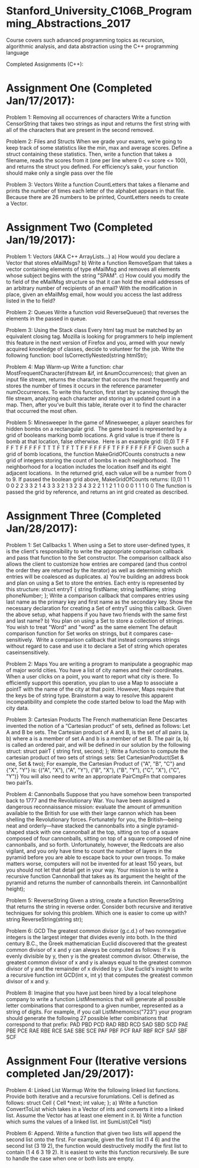 # Stanford_University_C106B_Programming_Abstractions_2017
Course covers such advanced programming topics as recursion, algorithmic analysis, and data abstraction using the C++ programming language

Completed Assignments (C++):

Assignment One (Completed Jan/17/2017):
==========================
Problem 1: Removing all occurrences of characters
Write a function CensorString that takes two strings as input and returns
the first string with all of the characters that are present in the second removed.

Problem 2: Files and Structs
When we grade your exams, we’re going to keep track of some statistics like the min,
max and average scores. Define a struct containing these statistics. Then, write a
function that takes a filename, reads the scores from it (one per line where 0 <= score <=
100), and returns the struct you defined. For efficiency’s sake, your function should
make only a single pass over the file

Problem 3: Vectors
Write a function CountLetters that takes a filename and prints the number of times
each letter of the alphabet appears in that file. Because there are 26 numbers to be
printed, CountLetters needs to create a Vector. 


Assignment Two (Completed Jan/19/2017):
==========================
Problem 1: Vectors (AKA C++ ArrayLists…) 
a) How would you declare a Vector that stores eMailMsgs? 
b) Write a function RemoveSpam that takes a vector containing elements of type eMailMsg and removes all elements whose subject begins with the string "SPAM". 
c) How could you modify the to field of the eMailMsg structure so that it can hold the email addresses of an arbitrary number of recipients of an email? With the modification in place, given an eMailMsg email, how would you access the last address listed in the to field?

Problem 2: Queues 
Write a function void ReverseQueue() that reverses the elements in the passed in queue.  

Problem 3: Using the Stack class
Every html tag must be matched by an equivalent closing tag. Mozilla is looking for programmers to help implement this feature in the next version of Firefox and you, armed with your newly acquired knowledge of classes, decide to volunteer for the job. Write the following function: bool IsCorrectlyNested(string htmlStr);

Problem 4: Map Warm-up 
Write a function: char MostFrequentCharacter(ifstream &if, int &numOccurrences); that given an input file stream, returns the character that occurs the most frequently and stores the number of times it occurs in the reference parameter numOccurrences.  To write this function, first start by scanning through the file stream, analyzing each character and storing an updated count in a map.  Then, after you’ve built this table, iterate over it to find the character that occurred the most often. 

Problem 5: Minesweeper
In the game of Minesweeper, a player searches for hidden bombs on a rectangular grid.  The game board is represented by a grid of booleans marking bomb locations. A grid value is true if there is bomb at that location, false otherwise.  Here is an example grid: (0,0) T F F F F T F F F F F T T T F T F T T F F F F F F F T F F F F F F F F F Given such a grid of bomb locations, the function MakeGridOfCounts constructs a new grid of integers storing the count of bombs in each neighborhood.  The neighborhood for a location includes the location itself and its eight adjacent locations.  In the returned grid, each value will be a number from 0 to 9. If passed the boolean grid above, MakeGridOfCounts returns: (0,0) 1 1 0 0 2 2 3 3 2 1 4 3 3 3 2 1 3 2 3 4 3 2 2 1 1 2 1 1 0 0 0 1 1 1 0 0 The function is passed the grid by reference, and returns an int grid created as described. 


Assignment Three (Completed Jan/28/2017):
==========================
Problem 1: Set Callbacks 1. When using a Set to store user-defined types, it is the client's responsibility to write the appropriate comparison callback and pass that function to the Set constructor. The comparison callback also allows the client to customize how entries are compared (and thus control the order they are returned by the iterator) as well as determining which entries will be coalesced as duplicates. 
a) You're building an address book and plan on using a Set to store the entries. Each entry is represented by this structure: struct entryT {  string firstName;  string lastName;  string phoneNumber; }; 
Write a comparison callback that compares entries using last name as the primary key and first name as the secondary key. Show the necessary declaration for creating a Set of entryT using this callback. Given the above setup, what happens if you have two friends with the same first and last name? 
b) You plan on using a Set to store a collection of strings. You wish to treat "Word" and "word" as the same element The default comparison function for Set works on strings, but it compares case-sensitively.  Write a comparison callback that instead compares strings without regard to case and use it to declare a Set of string which operates caseinsensitively. 

Problem 2: Maps You are writing a program to manipulate a geographic map of major world cities. You have a list of city names and their coordinates. When a user clicks on a point, you want to report what city is there. To efficiently support this operation, you plan to use a Map to associate a pointT with the name of the city at that point. However, Maps require that the keys be of string type. Brainstorm a way to resolve this apparent incompatibility and complete the code started below to load the Map with city data.

Problem 3: Cartesian Products The French mathematician Rene Descartes invented the notion of a “Cartesian product” of sets, defined as follows: Let A and B be sets. The Cartesian product of A and B, is the set of all pairs (a, b) where a is a member of set A and b is a member of set B. The pair (a, b) is called an ordered pair, and will be defined in our solution by the following struct: struct pairT {  string first, second; };
Write a function to compute the cartesian product of two sets of strings sets: Set<pairT> CartesianProduct(Set<string> & one, Set<string> & two); For example, the Cartesian Product of {"A", "B", "C"} and {"X", "Y"} is: {("A", "X"), ("A", "Y"), ("B", "X"), ("B", "Y"), ("C", "X"), ("C", "Y")} You will also need to write an appropriate PairCmpFn that compares two pairTs. 

Problem 4: Cannonballs Suppose that you have somehow been transported back to 1777 and the Revolutionary War. You have been assigned a dangerous reconnaissance mission: evaluate the amount of ammunition available to the British for use with their large cannon which has been shelling the Revolutionary forces. Fortunately for you, the British—being neat and orderly—have stacked the cannonballs into a single pyramid-shaped stack with one cannonball at the top, sitting on top of a square composed of four cannonballs, sitting on top of a square composed of nine cannonballs, and so forth. Unfortunately, however, the Redcoats are also vigilant, and you only have time to count the number of layers in the pyramid before you are able to escape back to your own troops. To make matters worse, computers will not be invented for at least 150 years, but you should not let that detail get in your way. Your mission is to write a recursive function Cannonball that takes as its argument the height of the pyramid and returns the number of cannonballs therein. int Cannonball(int height);

Problem 5: ReverseString Given a string, create a function ReverseString that returns the string in reverse order. Consider both recursive and iterative techniques for solving this problem. Which one is easier to come up with? string ReverseString(string str); 

Problem 6: GCD The greatest common divisor (g.c.d.) of two nonnegative integers is the largest integer that divides evenly into both. In the third century B.C., the Greek mathematician Euclid discovered that the greatest common divisor of x and y can always be computed as follows: If x is evenly divisible by y, then y is the greatest common divisor. Otherwise, the greatest common divisor of x and y is always equal to the greatest common divisor of y and the remainder of x divided by y. Use Euclid's insight to write a recursive function int GCD(int x, int y) that computes the greatest common divisor of x and y.

Problem 8: Imagine that you have just been hired by a local telephone company to write a function ListMnemonics that will generate all possible letter combinations that correspond to a given number, represented as a string of digits. For example, if you call ListMnemonics("723") your program should generate the following 27 possible letter combinations that correspond to that prefix: PAD PBD PCD RAD RBD RCD SAD SBD SCD PAE PBE PCE RAE RBE RCE SAE SBE SCE PAF PBF PCF RAF RBF RCF SAF SBF SCF


Assignment Four (Iterative versions completed Jan/29/2017):
==========================
Problem 4: Linked List Warmup
Write the following linked list functions. Provide both iterative and a recursive
forumlations. Cell is defined as follows: struct Cell { Cell *next; int value; };
a) Write a function ConvertToList which takes in a Vector of ints and converts it into a
linked list. Assume the Vector has at least one element in it.
b) Write a function which sums the values of a linked list.
int SumList(Cell *list)

Problem 6: Append.  Write a function that given two lists will append the second list onto the first. For example, given the first list (1 4 6) and the second list (3 19 2), the function would destructively modify the first list to contain (1 4 6 3 19 2). It is easiest to write this function recursively. Be sure to handle the case when one or both lists are empty.
